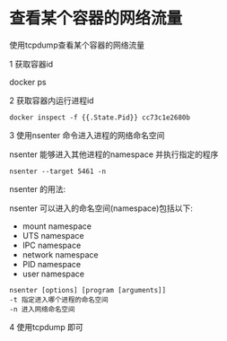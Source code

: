 # 查看某个容器的网络流量

使用tcpdump查看某个容器的网络流量

1 获取容器id

docker ps 

2 获取容器内运行进程id

~~~
docker inspect -f {{.State.Pid}} cc73c1e2680b
~~~



3 使用nsenter 命令进入进程的网络命名空间

nsenter 能够进入其他进程的namespace 并执行指定的程序

~~~
nsenter --target 5461 -n
~~~

nsenter 的用法:

nsenter 可以进入的命名空间(namespace)包括以下:

* mount namespace
* UTS namespace
* IPC namespace
* network namespace
* PID namespace
* user namespace

~~~
nsenter [options] [program [arguments]]
-t 指定进入哪个进程的命名空间
-n 进入网络命名空间
~~~



4 使用tcpdump 即可

